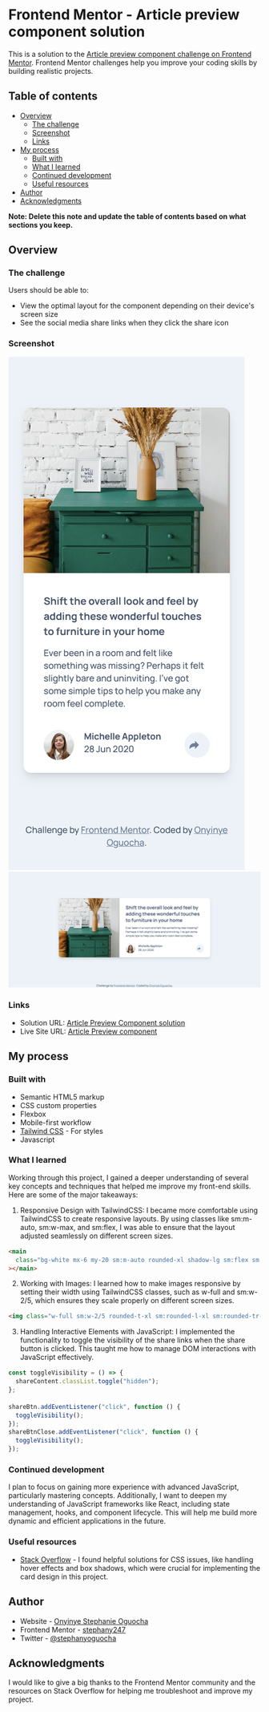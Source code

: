 # Frontend Mentor - Article preview component solution

This is a solution to the [Article preview component challenge on Frontend Mentor](https://www.frontendmentor.io/challenges/article-preview-component-dYBN_pYFT). Frontend Mentor challenges help you improve your coding skills by building realistic projects.

## Table of contents

- [Overview](#overview)
  - [The challenge](#the-challenge)
  - [Screenshot](#screenshot)
  - [Links](#links)
- [My process](#my-process)
  - [Built with](#built-with)
  - [What I learned](#what-i-learned)
  - [Continued development](#continued-development)
  - [Useful resources](#useful-resources)
- [Author](#author)
- [Acknowledgments](#acknowledgments)

**Note: Delete this note and update the table of contents based on what sections you keep.**

## Overview

### The challenge

Users should be able to:

- View the optimal layout for the component depending on their device's screen size
- See the social media share links when they click the share icon

### Screenshot

![](./images/Screenshot%202024-12-14%20at%2020-34-27%20Frontend%20Mentor%20Article%20preview%20component.png)
![](./images/Screenshot%202024-12-14%20at%2020-33-33%20Frontend%20Mentor%20Article%20preview%20component.png)

### Links

- Solution URL: [Article Preview Component solution](https://github.com/stephany247/article-preview-component)
- Live Site URL: [Article Preview component](https://stephany247.github.io/article-preview-component/)

## My process

### Built with

- Semantic HTML5 markup
- CSS custom properties
- Flexbox
- Mobile-first workflow
- [Tailwind CSS](https://tailwindcss.com/docs/installation) - For styles
- Javascript

### What I learned

Working through this project, I gained a deeper understanding of several key concepts and techniques that helped me improve my front-end skills. Here are some of the major takeaways:

1. Responsive Design with TailwindCSS: I became more comfortable using TailwindCSS to create responsive layouts. By using classes like sm:m-auto, sm:w-max, and sm:flex, I was able to ensure that the layout adjusted seamlessly on different screen sizes.

```html
<main
  class="bg-white mx-6 my-20 sm:m-auto rounded-xl shadow-lg sm:flex sm:flex-row max-w-screen-md sm:w-max"
></main>
```

2. Working with Images: I learned how to make images responsive by setting their width using TailwindCSS classes, such as w-full and sm:w-2/5, which ensures they scale properly on different screen sizes.

```html
<img class="w-full sm:w-2/5 rounded-t-xl sm:rounded-l-xl sm:rounded-tr-none h-auto"
```

3. Handling Interactive Elements with JavaScript: I implemented the functionality to toggle the visibility of the share links when the share button is clicked. This taught me how to manage DOM interactions with JavaScript effectively.

```js
const toggleVisibility = () => {
  shareContent.classList.toggle("hidden");
};

shareBtn.addEventListener("click", function () {
  toggleVisibility();
});
shareBtnClose.addEventListener("click", function () {
  toggleVisibility();
});
```

### Continued development

I plan to focus on gaining more experience with advanced JavaScript, particularly mastering concepts. Additionally, I want to deepen my understanding of JavaScript frameworks like React, including state management, hooks, and component lifecycle. This will help me build more dynamic and efficient applications in the future.

### Useful resources

- [Stack Overflow](https://stackoverflow.com/) - I found helpful solutions for CSS issues, like handling hover effects and box shadows, which were crucial for implementing the card design in this project.

## Author

- Website - [Onyinye Stephanie Oguocha](https://www.your-site.com)
- Frontend Mentor - [stephany247](https://www.frontendmentor.io/profile/stephany247)
- Twitter - [@stephanyoguocha](https://x.com/stephanyoguocha)

## Acknowledgments

I would like to give a big thanks to the Frontend Mentor community and the resources on Stack Overflow for helping me troubleshoot and improve my project.
